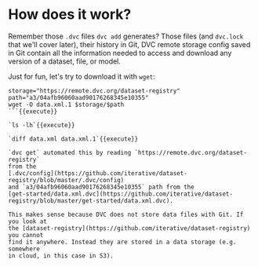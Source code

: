 # How does it work?

Remember those `.dvc` files `dvc add` generates? Those files (and `dvc.lock`
that we'll cover later), their history in Git, DVC remote storage config saved
in Git contain all the information needed to access and download any version of
a dataset, file, or model.

Just for fun, let's try to download it with `wget`:

```
storage="https://remote.dvc.org/dataset-registry"
path="a3/04afb96060aad90176268345e10355"
wget -O data.xml.1 $storage/$path
```{{execute}}

`ls -lh`{{execute}}

`diff data.xml data.xml.1`{{execute}}

`dvc get` automated this by reading `https://remote.dvc.org/dataset-registry`
from the
[.dvc/config](https://github.com/iterative/dataset-registry/blob/master/.dvc/config)
and `a3/04afb96060aad90176268345e10355` path from the
[get-started/data.xml.dvc](https://github.com/iterative/dataset-registry/blob/master/get-started/data.xml.dvc).

This makes sense because DVC does not store data files with Git. If you look at
the [dataset-registry](https://github.com/iterative/dataset-registry) you cannot
find it anywhere. Instead they are stored in a data storage (e.g. somewhere
in cloud, in this case in S3).
